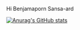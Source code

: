 Hi Benjamaporn Sansa-ard

[![Anurag's GitHub stats](https://github-readme-stats.vercel.app/api?username=BenjamapornSan)](https://github.com/anuraghazra/github-readme-stats)
